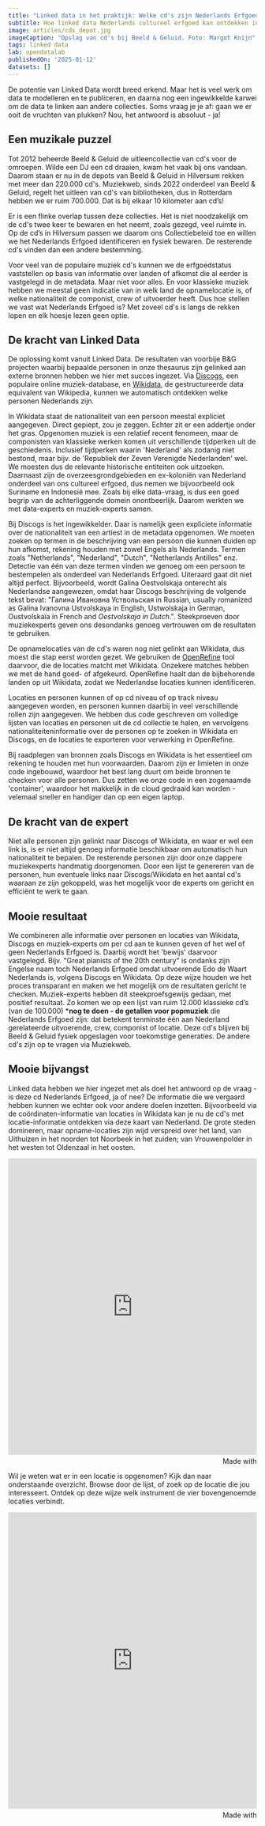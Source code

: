 ```yaml
---
title: "Linked data in het praktijk: Welke cd's zijn Nederlands Erfgoed?"
subtitle: Hoe linked data Nederlands cultureel erfgoed kan ontdekken in een berg van cd's
image: articles/cds_depot.jpg
imageCaption: "Opslag van cd's bij Beeld & Geluid. Foto: Margot Knijn"
tags: linked data
lab: opendatalab
publishedOn: '2025-01-12'
datasets: []
---
```


De potentie van Linked Data wordt breed erkend. Maar het is veel werk om data te modelleren en te publiceren, en daarna nog een ingewikkelde karwei om de data te linken aan andere collecties. Soms vraag je je af: gaan we er ooit de vruchten van plukken? Nou, het antwoord is absoluut - ja!

## Een muzikale puzzel

Tot 2012 beheerde Beeld & Geluid de uitleencollectie van cd's voor de omroepen. Wilde een DJ een cd draaien, kwam het vaak bij ons vandaan. Daarom staan er nu in de depots van Beeld & Geluid in Hilversum rekken met meer dan 220.000 cd's. Muziekweb, sinds 2022 onderdeel van Beeld & Geluid, regelt het uitleen van cd's van bibliotheken, dus in Rotterdam hebben we er ruim 700.000. Dat is bij elkaar 10 kilometer aan cd’s!

Er is een flinke overlap tussen deze collecties. Het is niet noodzakelijk om de cd's twee keer te bewaren en het neemt, zoals gezegd, veel ruimte in. Op de cd’s in Hilversum passen we daarom ons Collectiebeleid toe en willen we het Nederlands Erfgoed identificeren en fysiek bewaren. De resterende cd's vinden dan een andere bestemming.

Voor veel van de populaire muziek cd's kunnen we de erfgoedstatus vaststellen op basis van informatie over landen of afkomst die al eerder is vastgelegd in de metadata. Maar niet voor alles. En voor klassieke muziek hebben we meestal geen indicatie van in welk land de opnamelocatie is, of welke nationaliteit de componist, crew of uitvoerder heeft. Dus hoe stellen we vast wat Nederlands Erfgoed is? Met zoveel cd's is langs de rekken lopen en elk hoesje lezen geen optie.

## De kracht van Linked Data

De oplossing komt vanuit Linked Data. De resultaten van voorbije B&G projecten waarbij bepaalde personen in onze thesaurus zijn gelinked aan externe bronnen hebben we hier met succes ingezet. Via [Discogs](https://www.discogs.com/), een populaire online muziek-database, en [Wikidata](https://www.wikidata.org/), de gestructureerde data equivalent van Wikipedia, kunnen we automatisch ontdekken welke personen Nederlands zijn. 

In Wikidata staat de nationaliteit van een persoon meestal expliciet aangegeven. Direct gepiept, zou je zeggen. Echter zit er een addertje onder het gras. Opgenomen muziek is een relatief recent fenomeen, maar de componisten van klassieke werken komen uit verschillende tijdperken uit de geschiedenis. Inclusief tijdperken waarin 'Nederland' als zodanig niet bestond, maar bijv. de 'Republiek der Zeven Verenigde Nederlanden' wel. We moesten dus de relevante historische entiteiten ook uitzoeken. Daarnaast zijn de overzeesgrondgebieden en ex-koloniën van Nederland onderdeel van ons cultureel erfgoed, dus nemen we bijvoorbeeld ook Suriname en Indonesië mee. Zoals bij elke data-vraag, is dus een goed begrip van de achterliggende domein onontbeerlijk. Daarom werkten we met data-experts en muziek-experts samen.

Bij Discogs is het ingewikkelder. Daar is namelijk geen expliciete informatie over de nationaliteit van een artiest in de metadata opgenomen. We moeten zoeken op termen in de beschrijving van een persoon die kunnen duiden op hun afkomst, rekening houden met zowel Engels als Nederlands. Termen zoals "Netherlands", "Nederland", "Dutch", "Netherlands Antilles" enz. Detectie van één van deze termen vinden we genoeg om een persoon te bestempelen als onderdeel van Nederlands Erfgoed. Uiteraard gaat dit niet altijd perfect. Bijvoorbeeld, wordt Galina Oestvolskaja onterecht als Nederlandse aangewezen, omdat haar Discogs beschrijving de volgende tekst bevat: "Галина Ивановна Уствольская in Russian, usually romanized as Galina Ivanovna Ustvolskaya in English, Ustwolskaja in German, Oustvolskaïa in French and *Oestvolskaja in Dutch*.". Steekproeven door muziekexperts geven ons desondanks genoeg vertrouwen om de resultaten te gebruiken. 

De opnamelocaties van de cd's waren nog niet gelinkt aan Wikidata, dus moest die stap eerst worden gezet. We gebruiken de [OpenRefine](https://openrefine.org/) tool daarvoor, die de locaties matcht met Wikidata. Onzekere matches hebben we met de hand goed- of afgekeurd. OpenRefine haalt dan de bijbehorende landen op uit Wikidata, zodat we Nederlandse locaties kunnen identificeren. 

Locaties en personen kunnen of op cd niveau of op track niveau aangegeven worden, en personen kunnen daarbij in veel verschillende rollen zijn aangegeven. We hebben dus code geschreven om volledige lijsten van locaties en personen uit de cd collectie te halen, en vervolgens nationaliteiteninformatie over de personen op te zoeken in Wikidata en Discogs, en de locaties te exporteren voor verwerking in OpenRefine. 

Bij raadplegen van bronnen zoals Discogs en Wikidata is het essentieel om rekening te houden met hun voorwaarden. Daarom zijn er limieten in onze code ingebouwd, waardoor het best lang duurt om beide bronnen te checken voor alle personen. Dus zetten we onze code in een zogenaamde 'container', waardoor het makkelijk in de cloud gedraaid kan worden - velemaal sneller en handiger dan op een eigen laptop.

## De kracht van de expert

Niet alle personen zijn gelinkt naar Discogs of Wikidata, en waar er wel een link is, is er niet altijd genoeg informatie beschikbaar om automatisch hun nationaliteit te bepalen. De resterende personen zijn door onze dappere muziekexperts handmatig doorgenomen. Door een lijst te genereren van de personen, hun eventuele links naar Discogs/Wikidata en het aantal cd's waaraan ze zijn gekoppeld, was het mogelijk voor de experts om gericht en efficiënt te werk te gaan. 

## Mooie resultaat

We combineren alle informatie over personen en locaties van Wikidata, Discogs en muziek-experts om per cd aan te kunnen geven of het wel of geen Nederlands Erfgoed is. Daarbij wordt het 'bewijs' daarvoor vastgelegd. Bijv. "Great pianists of the 20th century" is ondanks zijn Engelse naam toch Nederlands Erfgoed omdat uitvoerende Edo de Waart Nederlands is, volgens Discogs en Wikidata. Op deze wijze houden we het proces transparant en maken we het mogelijk om de resultaten gericht te checken. Muziek-experts hebben dit steekproefsgewijs gedaan, met positief resultaat. Zo komen we op een lijst van ruim 12.000 klassieke cd’s (van de 100.000) ***nog te doen - de getallen voor popmuziek** die Nederlands Erfgoed zijn: dat betekent tenminste één aan Nederland gerelateerde uitvoerende, crew, componist of locatie. Deze cd's blijven bij Beeld & Geluid fysiek opgeslagen voor toekomstige generaties. De andere cd's zijn op te vragen via Muziekweb.

## Mooie bijvangst

Linked data hebben we hier ingezet met als doel het antwoord op de vraag - is deze cd Nederlands Erfgoed, ja of nee? De informatie die we vergaard hebben kunnen we echter ook voor andere doelen inzetten. Bijvoorbeeld via de coördinaten-informatie van locaties in Wikidata kan je nu de cd's met locatie-informatie ontdekken via deze kaart van Nederland. De grote steden domineren, maar opname-locaties zijn wijd verspreid over het land, van Uithuizen in het noorden tot Noorbeek in het zuiden; van Vrouwenpolder in het westen tot Oldenzaal in het oosten.

<iframe src='https://flo.uri.sh/visualisation/18381044/embed' title='Interactive or visual content' class='flourish-embed-iframe' frameborder='0' scrolling='no' style='width:100%;height:600px;' sandbox='allow-same-origin allow-forms allow-scripts allow-downloads allow-popups allow-popups-to-escape-sandbox allow-top-navigation-by-user-activation'></iframe><div style='width:100%!;margin-top:4px!important;text-align:right!important;'><a class='flourish-credit' href='https://public.flourish.studio/visualisation/18381044/?utm_source=embed&utm_campaign=visualisation/18381044' target='_top' style='text-decoration:none!important'><img alt='Made with Flourish' src='https://public.flourish.studio/resources/made_with_flourish.svg' style='width:105px!important;height:16px!important;border:none!important;margin:0!important;'> </a></div>

Wil je weten wat er in een locatie is opgenomen? Kijk dan naar onderstaande overzicht. Browse door de lijst, of zoek op de locatie die jou interesseert. Ontdek op deze wijze welk instrument de vier bovengenoemde locaties verbindt.

<iframe src='https://flo.uri.sh/visualisation/18381413/embed' title='Interactive or visual content' class='flourish-embed-iframe' frameborder='0' scrolling='no' style='width:100%;height:600px;' sandbox='allow-same-origin allow-forms allow-scripts allow-downloads allow-popups allow-popups-to-escape-sandbox allow-top-navigation-by-user-activation'></iframe><div style='width:100%!;margin-top:4px!important;text-align:right!important;'><a class='flourish-credit' href='https://public.flourish.studio/visualisation/18381413/?utm_source=embed&utm_campaign=visualisation/18381413' target='_top' style='text-decoration:none!important'><img alt='Made with Flourish' src='https://public.flourish.studio/resources/made_with_flourish.svg' style='width:105px!important;height:16px!important;border:none!important;margin:0!important;'> </a></div>

